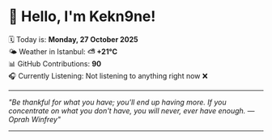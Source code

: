 # 👋 Hello, I'm Kekn9ne!

🗓️ Today is: **Monday, 27 October 2025**  
🌤️ Weather in Istanbul: **⛅️  +21°C**  
📊 GitHub Contributions: **90**  
🎧 Currently Listening: Not listening to anything right now ❌

---

_"Be thankful for what you have; you'll end up having more. If you concentrate on what you don't have, you will never, ever have enough.  — *Oprah Winfrey*"_

---
